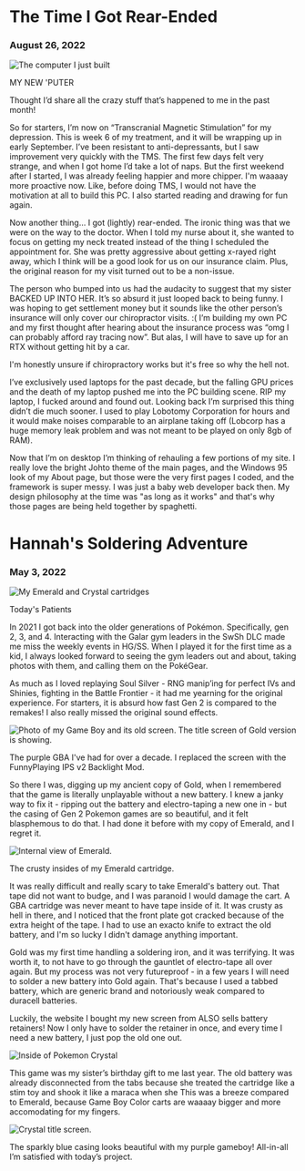 <div class="flex-all">
    <div class="flex-ui">
        <div class="flex-ui-left"></div><div class="flex-ui-middle">
        </div><div class="flex-ui-right"></div></div>
<div class="flex-writings">

# The Time I Got Rear-Ended
### August 26, 2022

<img src="puter.jpg" alt="The computer I just built">
<p class="caption">MY NEW 'PUTER</p>
  
Thought I’d share all the crazy stuff that’s happened to me in the past month!

So for starters, I’m now on “Transcranial Magnetic Stimulation” for my depression. This is week 6 of my treatment, and it will be wrapping up in early September. I’ve been resistant to anti-depressants, but I saw improvement very quickly with the TMS. The first few days felt very strange, and when I got home I’d take a lot of naps. But the first weekend after I started, I was already feeling happier and more chipper. I'm waaaay more proactive now. Like, before doing TMS, I would not have the motivation at all to build this PC. I also started reading and drawing for fun again.

Now another thing… I got (lightly) rear-ended. The ironic thing was that we were on the way to the doctor. When I told my nurse about it, she wanted to focus on getting my neck treated instead of the thing I scheduled the appointment for. She was pretty aggressive about getting x-rayed right away, which I think will be a good look for us on our insurance claim. Plus, the original reason for my visit turned out to be a non-issue.

The person who bumped into us had the audacity to suggest that my sister BACKED UP INTO HER. It’s so absurd it just looped back to being funny. I was hoping to get settlement money but it sounds like the other person’s insurance will only cover our chiropractor visits. :( I’m building my own PC and my first thought after hearing about the insurance process was “omg I can probably afford ray tracing now”. But alas, I will have to save up for an RTX without getting hit by a car.

I'm honestly unsure if chiropractory works but it's free so why the hell not.

I’ve exclusively used laptops for the past decade, but the falling GPU prices and the death of my laptop pushed me into the PC building scene. RIP my laptop, I fucked around and found out. Looking back I’m surprised this thing didn’t die much sooner. I used to play Lobotomy Corporation for hours and it would make noises comparable to an airplane taking off (Lobcorp has a huge memory leak problem and was not meant to be played on only 8gb of RAM).

Now that I’m on desktop I’m thinking of rehauling a few portions of my site. I really love the bright Johto theme of the main pages, and the Windows 95 look of my About page, but those were the very first pages I coded, and the framework is super messy. I was just a baby web developer back then. My design philosophy at the time was "as long as it works" and that's why those pages are being held together by spaghetti.

# Hannah's Soldering Adventure
### May 3, 2022

<img src="solder1.jpg" alt="My Emerald and Crystal cartridges">
<p class="caption">Today's Patients</p>

In 2021 I got back into the older generations of Pok&eacute;mon. Specifically, gen 2, 3, and 4. Interacting with the Galar gym leaders in the SwSh DLC made me miss the weekly events in HG/SS. When I played it for the first time as a kid, I always looked forward to seeing the gym leaders out and about, taking photos with them, and calling them on the Pok&eacute;Gear.

As much as I loved replaying Soul Silver - RNG manip’ing for perfect IVs and Shinies, fighting in the Battle Frontier - it had me yearning for the original experience. For starters, it is absurd how fast Gen 2 is compared to the remakes! I also really missed the original sound effects.

<img src="gameboy.jpg" alt="Photo of my Game Boy and its old screen. The title screen of Gold version is showing.">
<p class="caption">The purple GBA I've had for over a decade. I replaced the screen with the FunnyPlaying IPS v2 Backlight Mod.</p>

So there I was, digging up my ancient copy of Gold, when I remembered that the game is literally unplayable without a new battery. I knew a janky way to fix it - ripping out the battery and electro-taping a new one in - but the casing of Gen 2 Pokemon games are so beautiful, and it felt blasphemous to do that. I had done it before with my copy of Emerald, and I regret it.

<img src="solder2.jpg" alt="Internal view of Emerald.">
<p class=caption>The crusty insides of my Emerald cartridge.</p>

It was really difficult and really scary to take Emerald's battery out. That tape did not want to budge, and I was paranoid I would damage the cart. A GBA cartridge was never meant to have tape inside of it. It was crusty as hell in there, and I noticed that the front plate got cracked because of the extra height of the tape. I had to use an exacto knife to extract the old battery, and I'm so lucky I didn't damage anything important.

Gold was my first time handling a soldering iron, and it was terrifying. It was worth it, to not have to go through the gauntlet of electro-tape all over again. But my process was not very futureproof - in a few years I will need to solder a new battery into Gold again. That's because I used a tabbed battery, which are generic brand and notoriously weak compared to duracell batteries.

Luckily, the website I bought my new screen from ALSO sells battery retainers! Now I only have to solder the retainer in once, and every time I need a new battery, I just pop the old one out.

![Inside of Pokemon Crystal](solder5.jpg)

This game was my sister’s birthday gift to me last year. The old battery was already disconnected from the tabs because she treated the cartridge like a stim toy and shook it like a maraca when she This was a breeze compared to Emerald, because Game Boy Color carts are waaaay bigger and more accomodating for my fingers.

<img src="solder6.jpg" alt="Crystal title screen.">
<p class="caption">The sparkly blue casing looks beautiful with my purple gameboy! All-in-all I’m satisfied with today’s project.</p>

</div>
</div>